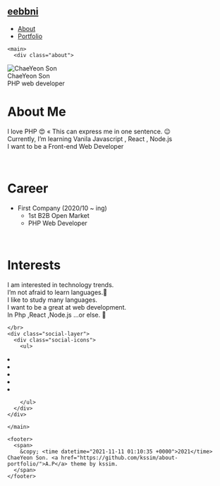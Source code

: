 

<!DOCTYPE html>
<html lang="en">

  <head>
  <meta charset="UTF-8">
  <meta name="viewport" content="width=device-width, initial-scale=1.0">

  <title>parksiwoong</title>

  <!-- CSS -->
  <link rel="stylesheet" href="/assets/css/main.css">
  <link rel="stylesheet" href="https://fonts.googleapis.com/css?family=Libre+Baskerville:400,400i,700">
  
  <!-- Font Awesome -->
  <link rel="stylesheet" type="text/css" href="/assets/css/fontawesome-all.min.css">

  <!-- Favicon -->
  <link rel="icon" type="image/png" sizes="16x16" href="/assets/favicon3.ico">

  <!-- Google Analytics -->
  

</head>


  <body>
    <nav class="nav">
      <div class="nav-container">
        <a href="/">
          <h2 class="nav-title">eebbni</h2>
        </a>
        <ul>
          <li><a href="/">About</a></li>
          <li><a href="/portfolio/">Portfolio</a></li>
        </ul>
    </div>
  </nav>

    <main>
      <div class="about">
  <div class="profile">
    <img class="selfie" alt="ChaeYeon Son" src="assets/img/zepeto.jpg" />
    <div class="info">
      <div class="title">ChaeYeon Son</div>
      <div class="description">PHP web developer</div>
    </div>
  </div>

  <div class="content">
    <h1 id="about-me">About Me</h1>
<p>I love PHP 😍 « This can express me in one sentence. 😉<br />
Currently, I’m learning Vanila Javascript , React , Node.js <br />
I want to be a Front-end Web Developer</p>

<p><br /></p>

<h1 id="career">Career</h1>
<ul>
  <li>First Company (2020/10 ~ ing)
    <ul>
      <li>1st B2B Open Market</li>
      <li>PHP Web Developer</li>
    </ul>
  </li>
</ul>

<p><br /></p>

<h1 id="interests">Interests</h1>
<p>I am interested in technology trends.<br />
I’m not afraid to learn languages.🤭<br />
I like to study many languages.<br />
I want to be a great at web development.<br />
In Php ,React ,Node.js …or else. 🧐</p>

    </br>
    <div class="social-layer">
      <div class="social-icons">
        <ul>
          
<li>
  <a href="mailto:engeliss72@gmail.com" title="email">
    <span class="fa-stack fa-lg">
      <i class="fa fa-circle fa-stack-2x"></i>
      <i class="fa fa-envelope fa-stack-1x fa-inverse"></i>
    </span>
  </a>
</li>









<li>
  <a href="https://www.facebook.com/Test" title="Follow On Facebook">
    <span class="fa-stack fa-lg">
      <i class="fa fa-circle fa-stack-2x"></i>
      <i class="fab fa-facebook fa-stack-1x fa-inverse"></i>
    </span>
  </a>
</li>





<li>
  <a href="https://github.com/eebbni" title="Follow On GitHub">
    <span class="fa-stack fa-lg">
      <i class="fa fa-circle fa-stack-2x"></i>
      <i class="fab fa-github fa-stack-1x fa-inverse"></i>
    </span>
  </a>
</li>









<li>
  <a href="https://www.linkedin.com/in/kssim/" title="Follow On LinkedIn">
    <span class="fa-stack fa-lg">
      <i class="fa fa-circle fa-stack-2x"></i>
      <i class="fab fa-linkedin fa-stack-1x fa-inverse"></i>
    </span>
  </a>
</li>

















<li>
  <a href="https://twitter.com/Test" title="Follow On Twitter" class="type">
    <span class="fa-stack fa-lg">
      <i class="fa fa-circle fa-stack-2x"></i>
      <i class="fab fa-twitter fa-stack-1x fa-inverse"></i>
    </span>
  </a>
</li>








        </ul>
      </div>
    </div>
  </div>
</div>

    </main>

    <footer>
      <span>
        &copy; <time datetime="2021-11-11 01:10:35 +0000">2021</time> ChaeYeon Son. <a href="https://github.com/kssim/about-portfolio/">A.P</a> theme by kssim.
      </span>
    </footer>
  </body>
</html>
